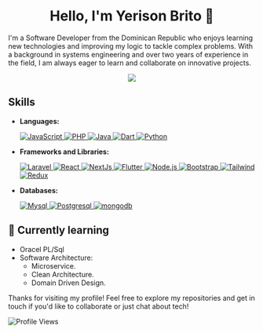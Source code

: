 <h1 align="center">Hello, I'm Yerison Brito 👋 </h1>



I'm a Software Developer from the Dominican Republic who enjoys learning new technologies and improving my logic to tackle complex problems. With a background in systems engineering and over two years of experience in the field, I am always eager to learn and collaborate on innovative projects.

<p align="center">
  <a href="https://www.linkedin.com/in/yerison-brito-cruz/" target="_blank">
       <img src="https://img.shields.io/badge/linkedin-%230077B5.svg?&style=for-the-badge&logo=linkedin&logoColor=white" />
  </a>
</p>

## Skills

- **Languages:**
   <p align="">
    <a href="https://developer.mozilla.org/en-US/docs/Web/JavaScript" target="_blank">
      <img src="https://img.shields.io/badge/JavaScript-F7DF1E?style=for-the-badge&logo=javascript&logoColor=000000" alt="JavaScript" />
    </a>
    <a href="https://www.php.net/" target="_blank">
       <img src="https://img.shields.io/badge/PHP-777BB4?style=for-the-badge&logo=php&logoColor=ffffff" alt="PHP" />
    </a>
    <a href="https://www.oracle.com/java/" target="_blank">
      <img src="https://img.shields.io/badge/Java-F80000?style=for-the-badge&logo=java&logoColor=ffffff" alt="Java" />
    </a>
    <a href="https://dart.dev/" target="_blank">
      <img src="https://img.shields.io/badge/Dart-0175C2?style=for-the-badge&logo=dart&logoColor=ffffff" alt="Dart" />
    </a>
    <a href="https://www.python.org/" target="_blank">
      <img src="https://img.shields.io/badge/Python-3776AB?style=for-the-badge&logo=python&logoColor=ffffff" alt="Python" />
    </a>
  </p>

  
- **Frameworks and Libraries:**

   <p align="">
      <a href="https://laravel.com/" target="_blank">
        <img src="https://img.shields.io/badge/Laravel-EF4135?style=for-the-badge&logo=laravel&logoColor=ffffff" alt="Laravel" />
      </a>
      <a href="https://reactjs.org/" target="_blank">
         <img src="https://img.shields.io/badge/React-61DAFB?style=for-the-badge&logo=react&logoColor=000000" alt="React" />
      </a>
      <a href="https://nextjs.org/" target="_blank">
         <img src="https://img.shields.io/badge/NextJs-000000?style=for-the-badge&logo=nextdotjs&logoColor=ffffff" alt="NextJs" />
      </a>
      <a href="https://flutter.dev/" target="_blank">
        <img src="https://img.shields.io/badge/Flutter-02569B?style=for-the-badge&logo=flutter&logoColor=ffffff" alt="Flutter" />
      </a>
      <a href="https://nodejs.org/" target="_blank">
        <img src="https://img.shields.io/badge/Node.js-339933?style=for-the-badge&logo=node.js&logoColor=ffffff" alt="Node.js" />
      </a>
      <a href="https://getbootstrap.com/" target="_blank">
        <img src="https://img.shields.io/badge/Bootstrap-563D7C?style=for-the-badge&logo=bootstrap&logoColor=ffffff" alt="Bootstrap" />
      </a>
      <a href="https://tailwindcss.com/" target="_blank">
        <img src="https://img.shields.io/badge/TailWind-06B6D4?style=for-the-badge&logo=tailwindcss&logoColor=ffffff" alt="Tailwind" />
      </a>
      <a href="https://redux.js.org/" target="_blank">
        <img src="https://img.shields.io/badge/Redux-764ABC?style=for-the-badge&logo=redux&logoColor=ffffff" alt="Redux" />
      </a>
    </p>

- **Databases:**
   <p align="">
      <a href="https://www.php.net/" target="_blank">
         <img src="https://img.shields.io/badge/Mysql-555555?style=for-the-badge&logo=mysql" alt="Mysql" />
      </a>
      <a href="https://www.oracle.com/java/" target="_blank">
        <img src="https://img.shields.io/badge/Postgresql-555555?style=for-the-badge&logo=postgresql" alt="Postgresql" />
      </a>
      <a href="https://www.oracle.com/java/" target="_blank">
        <img src="https://img.shields.io/badge/Mongodb-555555?style=for-the-badge&logo=mongodb" alt="mongodb" />
      </a>
    </p>

## 🌱 Currently learning

- Oracel PL/Sql 
- Software Architecture:
  - Microservice.
  - Clean Architecture.
  - Domain Driven Design.
  

Thanks for visiting my profile! Feel free to explore my repositories and get in touch if you'd like to collaborate or just chat about tech!

![Profile Views](https://komarev.com/ghpvc/?username=yerisonbc)
